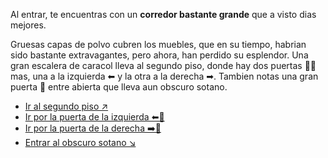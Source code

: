 Al entrar, te encuentras con un **corredor bastante grande** que a visto dias mejores.

Gruesas capas de polvo cubren los muebles, que en su tiempo, habrian sido bastante extravagantes, pero ahora, han perdido su esplendor. Una gran escalera de caracol lleva al segundo piso, donde hay dos puertas 🚪🚪 mas, una a la izquierda ⬅ y la otra a la derecha ➡. Tambien notas una gran puerta 🚪 entre abierta que lleva aun obscuro sotano.

- [Ir al segundo piso ↗](3-A.md)
- [Ir por la puerta de la izquierda ⬅🚪](3-B.md)
- [Ir por la puerta de la derecha ➡️🚪](3-C.md)
- [Entrar al obscuro sotano ↘](3-D.md)
